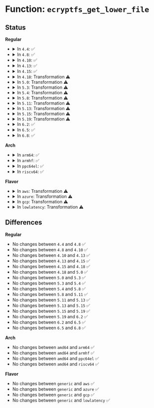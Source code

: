 # Function: <code>ecryptfs_get_lower_file</code>

## Status
<b>Regular</b>
<ul>
<li>
<details>
<summary>In <code>4.4</code>: ✅</summary>

```c
int ecryptfs_get_lower_file(struct dentry *dentry, struct inode *inode);
```

**Collision:** Unique Global

**Inline:** No

**Transformation:** False

**Instances:**

```
In fs/ecryptfs/main.c (ffffffff813039a0)
Location: fs/ecryptfs/main.c:137
Inline: False
Direct callers:
  - fs/ecryptfs/file.c:ecryptfs_open
  - fs/ecryptfs/inode.c:ecryptfs_lookup
  - fs/ecryptfs/inode.c:ecryptfs_setattr
```
**Symbols:**

```
ffffffff813039a0-ffffffff81303a7d: ecryptfs_get_lower_file (STB_GLOBAL)
```
</details>
</li>
<li>
<details>
<summary>In <code>4.8</code>: ✅</summary>

```c
int ecryptfs_get_lower_file(struct dentry *dentry, struct inode *inode);
```

**Collision:** Unique Global

**Inline:** No

**Transformation:** False

**Instances:**

```
In fs/ecryptfs/main.c (ffffffff81337960)
Location: fs/ecryptfs/main.c:136
Inline: False
Direct callers:
  - fs/ecryptfs/file.c:ecryptfs_open
  - fs/ecryptfs/inode.c:ecryptfs_setattr
  - fs/ecryptfs/inode.c:ecryptfs_lookup
```
**Symbols:**

```
ffffffff81337960-ffffffff81337a3b: ecryptfs_get_lower_file (STB_GLOBAL)
```
</details>
</li>
<li>
<details>
<summary>In <code>4.10</code>: ✅</summary>

```c
int ecryptfs_get_lower_file(struct dentry *dentry, struct inode *inode);
```

**Collision:** Unique Global

**Inline:** No

**Transformation:** False

**Instances:**

```
In fs/ecryptfs/main.c (ffffffff8134d730)
Location: fs/ecryptfs/main.c:136
Inline: False
Direct callers:
  - fs/ecryptfs/file.c:ecryptfs_open
  - fs/ecryptfs/inode.c:ecryptfs_setattr
  - fs/ecryptfs/inode.c:ecryptfs_lookup
```
**Symbols:**

```
ffffffff8134d730-ffffffff8134d80b: ecryptfs_get_lower_file (STB_GLOBAL)
```
</details>
</li>
<li>
<details>
<summary>In <code>4.13</code>: ✅</summary>

```c
int ecryptfs_get_lower_file(struct dentry *dentry, struct inode *inode);
```

**Collision:** Unique Global

**Inline:** No

**Transformation:** False

**Instances:**

```
In fs/ecryptfs/main.c (ffffffff813622d0)
Location: fs/ecryptfs/main.c:136
Inline: False
Direct callers:
  - fs/ecryptfs/file.c:ecryptfs_open
  - fs/ecryptfs/inode.c:ecryptfs_setattr
  - fs/ecryptfs/inode.c:ecryptfs_lookup
```
**Symbols:**

```
ffffffff813622d0-ffffffff8136238b: ecryptfs_get_lower_file (STB_GLOBAL)
```
</details>
</li>
<li>
<details>
<summary>In <code>4.15</code>: ✅</summary>

```c
int ecryptfs_get_lower_file(struct dentry *dentry, struct inode *inode);
```

**Collision:** Unique Global

**Inline:** No

**Transformation:** False

**Instances:**

```
In fs/ecryptfs/main.c (ffffffff81386f50)
Location: fs/ecryptfs/main.c:136
Inline: False
Direct callers:
  - fs/ecryptfs/file.c:ecryptfs_open
  - fs/ecryptfs/inode.c:ecryptfs_setattr
  - fs/ecryptfs/inode.c:ecryptfs_lookup
```
**Symbols:**

```
ffffffff81386f50-ffffffff8138700b: ecryptfs_get_lower_file (STB_GLOBAL)
```
</details>
</li>
<li>
<details>
<summary>In <code>4.18</code>: Transformation ⚠️</summary>

```c
int ecryptfs_get_lower_file(struct dentry *dentry, struct inode *inode);
```

**Collision:** Unique Global

**Inline:** No

**Transformation:** True

**Instances:**

```
In fs/ecryptfs/main.c (0)
Location: fs/ecryptfs/main.c:136
Inline: False
Direct callers:
  - fs/ecryptfs/file.c:ecryptfs_open
  - fs/ecryptfs/inode.c:ecryptfs_setattr
  - fs/ecryptfs/inode.c:ecryptfs_lookup
```
**Symbols:**

```
ffffffff813b5eb4-ffffffff813b5ee4: ecryptfs_get_lower_file.cold.10 (STB_LOCAL)
ffffffff813b5c40-ffffffff813b5cd3: ecryptfs_get_lower_file (STB_GLOBAL)
```
</details>
</li>
<li>
<details>
<summary>In <code>5.0</code>: Transformation ⚠️</summary>

```c
int ecryptfs_get_lower_file(struct dentry *dentry, struct inode *inode);
```

**Collision:** Unique Global

**Inline:** No

**Transformation:** True

**Instances:**

```
In fs/ecryptfs/main.c (0)
Location: fs/ecryptfs/main.c:136
Inline: False
Direct callers:
  - fs/ecryptfs/file.c:ecryptfs_open
  - fs/ecryptfs/inode.c:ecryptfs_setattr
  - fs/ecryptfs/inode.c:ecryptfs_lookup
```
**Symbols:**

```
ffffffff813cf419-ffffffff813cf449: ecryptfs_get_lower_file.cold.10 (STB_LOCAL)
ffffffff813cf1c0-ffffffff813cf253: ecryptfs_get_lower_file (STB_GLOBAL)
```
</details>
</li>
<li>
<details>
<summary>In <code>5.3</code>: Transformation ⚠️</summary>

```c
int ecryptfs_get_lower_file(struct dentry *dentry, struct inode *inode);
```

**Collision:** Unique Global

**Inline:** No

**Transformation:** True

**Instances:**

```
In fs/ecryptfs/main.c (0)
Location: fs/ecryptfs/main.c:122
Inline: False
Direct callers:
  - fs/ecryptfs/file.c:ecryptfs_open
  - fs/ecryptfs/inode.c:ecryptfs_setattr
  - fs/ecryptfs/inode.c:ecryptfs_lookup
```
**Symbols:**

```
ffffffff813f9fe4-ffffffff813fa015: ecryptfs_get_lower_file.cold (STB_LOCAL)
ffffffff813f9d80-ffffffff813f9e15: ecryptfs_get_lower_file (STB_GLOBAL)
```
</details>
</li>
<li>
<details>
<summary>In <code>5.4</code>: Transformation ⚠️</summary>

```c
int ecryptfs_get_lower_file(struct dentry *dentry, struct inode *inode);
```

**Collision:** Unique Global

**Inline:** No

**Transformation:** True

**Instances:**

```
In fs/ecryptfs/main.c (0)
Location: fs/ecryptfs/main.c:122
Inline: False
Direct callers:
  - fs/ecryptfs/file.c:ecryptfs_open
  - fs/ecryptfs/inode.c:ecryptfs_setattr
  - fs/ecryptfs/inode.c:ecryptfs_lookup
```
**Symbols:**

```
ffffffff81413eb4-ffffffff81413ee5: ecryptfs_get_lower_file.cold (STB_LOCAL)
ffffffff81413c50-ffffffff81413ce5: ecryptfs_get_lower_file (STB_GLOBAL)
```
</details>
</li>
<li>
<details>
<summary>In <code>5.8</code>: Transformation ⚠️</summary>

```c
int ecryptfs_get_lower_file(struct dentry *dentry, struct inode *inode);
```

**Collision:** Unique Global

**Inline:** No

**Transformation:** True

**Instances:**

```
In fs/ecryptfs/main.c (0)
Location: fs/ecryptfs/main.c:122
Inline: False
Direct callers:
  - fs/ecryptfs/file.c:ecryptfs_open
  - fs/ecryptfs/inode.c:ecryptfs_setattr
  - fs/ecryptfs/inode.c:truncate_upper
  - fs/ecryptfs/inode.c:ecryptfs_lookup_interpose
  - fs/ecryptfs/inode.c:ecryptfs_initialize_file
```
**Symbols:**

```
ffffffff814620e2-ffffffff81462113: ecryptfs_get_lower_file.cold (STB_LOCAL)
ffffffff81461df0-ffffffff81461e85: ecryptfs_get_lower_file (STB_GLOBAL)
```
</details>
</li>
<li>
<details>
<summary>In <code>5.11</code>: Transformation ⚠️</summary>

```c
int ecryptfs_get_lower_file(struct dentry *dentry, struct inode *inode);
```

**Collision:** Unique Global

**Inline:** No

**Transformation:** True

**Instances:**

```
In fs/ecryptfs/main.c (0)
Location: fs/ecryptfs/main.c:122
Inline: False
Direct callers:
  - fs/ecryptfs/file.c:ecryptfs_open
  - fs/ecryptfs/inode.c:ecryptfs_setattr
  - fs/ecryptfs/inode.c:truncate_upper
  - fs/ecryptfs/inode.c:ecryptfs_lookup_interpose
  - fs/ecryptfs/inode.c:ecryptfs_initialize_file
```
**Symbols:**

```
ffffffff81bee358-ffffffff81bee389: ecryptfs_get_lower_file.cold (STB_LOCAL)
ffffffff8147d960-ffffffff8147d9f5: ecryptfs_get_lower_file (STB_GLOBAL)
```
</details>
</li>
<li>
<details>
<summary>In <code>5.13</code>: Transformation ⚠️</summary>

```c
int ecryptfs_get_lower_file(struct dentry *dentry, struct inode *inode);
```

**Collision:** Unique Global

**Inline:** No

**Transformation:** True

**Instances:**

```
In fs/ecryptfs/main.c (0)
Location: fs/ecryptfs/main.c:122
Inline: False
Direct callers:
  - fs/ecryptfs/file.c:ecryptfs_open
  - fs/ecryptfs/inode.c:ecryptfs_setattr
  - fs/ecryptfs/inode.c:truncate_upper
  - fs/ecryptfs/inode.c:ecryptfs_lookup
  - fs/ecryptfs/inode.c:ecryptfs_initialize_file
```
**Symbols:**

```
ffffffff81be03e3-ffffffff81be0414: ecryptfs_get_lower_file.cold (STB_LOCAL)
ffffffff81483520-ffffffff814835b5: ecryptfs_get_lower_file (STB_GLOBAL)
```
</details>
</li>
<li>
<details>
<summary>In <code>5.15</code>: Transformation ⚠️</summary>

```c
int ecryptfs_get_lower_file(struct dentry *dentry, struct inode *inode);
```

**Collision:** Unique Global

**Inline:** No

**Transformation:** True

**Instances:**

```
In fs/ecryptfs/main.c (0)
Location: fs/ecryptfs/main.c:122
Inline: False
Direct callers:
  - fs/ecryptfs/file.c:ecryptfs_open
  - fs/ecryptfs/inode.c:ecryptfs_setattr
  - fs/ecryptfs/inode.c:truncate_upper
  - fs/ecryptfs/inode.c:ecryptfs_lookup
  - fs/ecryptfs/inode.c:ecryptfs_initialize_file
```
**Symbols:**

```
ffffffff81cd0b38-ffffffff81cd0b69: ecryptfs_get_lower_file.cold (STB_LOCAL)
ffffffff814daca0-ffffffff814dad35: ecryptfs_get_lower_file (STB_GLOBAL)
```
</details>
</li>
<li>
<details>
<summary>In <code>5.19</code>: Transformation ⚠️</summary>

```c
int ecryptfs_get_lower_file(struct dentry *dentry, struct inode *inode);
```

**Collision:** Unique Global

**Inline:** No

**Transformation:** True

**Instances:**

```
In fs/ecryptfs/main.c (0)
Location: fs/ecryptfs/main.c:122
Inline: False
Direct callers:
  - fs/ecryptfs/file.c:ecryptfs_open
  - fs/ecryptfs/inode.c:ecryptfs_setattr
  - fs/ecryptfs/inode.c:truncate_upper
  - fs/ecryptfs/inode.c:ecryptfs_lookup
  - fs/ecryptfs/inode.c:ecryptfs_initialize_file
```
**Symbols:**

```
ffffffff81e83d7c-ffffffff81e83da7: ecryptfs_get_lower_file.cold (STB_LOCAL)
ffffffff81568620-ffffffff815686bf: ecryptfs_get_lower_file (STB_GLOBAL)
```
</details>
</li>
<li>
<details>
<summary>In <code>6.2</code>: ✅</summary>

```c
int ecryptfs_get_lower_file(struct dentry *dentry, struct inode *inode);
```

**Collision:** Unique Global

**Inline:** No

**Transformation:** False

**Instances:**

```
In fs/ecryptfs/main.c (ffffffff8160bf00)
Location: fs/ecryptfs/main.c:122
Inline: False
Direct callers:
  - fs/ecryptfs/file.c:ecryptfs_open
  - fs/ecryptfs/inode.c:ecryptfs_setattr
  - fs/ecryptfs/inode.c:truncate_upper
  - fs/ecryptfs/inode.c:ecryptfs_lookup
  - fs/ecryptfs/inode.c:ecryptfs_initialize_file
```
**Symbols:**

```
ffffffff8160bf00-ffffffff8160bfcd: ecryptfs_get_lower_file (STB_GLOBAL)
```
</details>
</li>
<li>
<details>
<summary>In <code>6.5</code>: ✅</summary>

```c
int ecryptfs_get_lower_file(struct dentry *dentry, struct inode *inode);
```

**Collision:** Unique Global

**Inline:** No

**Transformation:** False

**Instances:**

```
In fs/ecryptfs/main.c (ffffffff81643de0)
Location: fs/ecryptfs/main.c:122
Inline: False
Direct callers:
  - fs/ecryptfs/file.c:ecryptfs_open
  - fs/ecryptfs/inode.c:ecryptfs_setattr
  - fs/ecryptfs/inode.c:truncate_upper
  - fs/ecryptfs/inode.c:ecryptfs_lookup
  - fs/ecryptfs/inode.c:ecryptfs_initialize_file
```
**Symbols:**

```
ffffffff81643de0-ffffffff81643eb1: ecryptfs_get_lower_file (STB_GLOBAL)
```
</details>
</li>
<li>
<details>
<summary>In <code>6.8</code>: ✅</summary>

```c
int ecryptfs_get_lower_file(struct dentry *dentry, struct inode *inode);
```

**Collision:** Unique Global

**Inline:** No

**Transformation:** False

**Instances:**

```
In fs/ecryptfs/main.c (ffffffff8167d370)
Location: fs/ecryptfs/main.c:122
Inline: False
Direct callers:
  - fs/ecryptfs/file.c:ecryptfs_open
  - fs/ecryptfs/inode.c:ecryptfs_setattr
  - fs/ecryptfs/inode.c:truncate_upper
  - fs/ecryptfs/inode.c:ecryptfs_lookup
  - fs/ecryptfs/inode.c:ecryptfs_initialize_file
```
**Symbols:**

```
ffffffff8167d370-ffffffff8167d447: ecryptfs_get_lower_file (STB_GLOBAL)
```
</details>
</li>
</ul>
<b>Arch</b>
<ul>
<li>
<details>
<summary>In <code>arm64</code>: ✅</summary>

```c
int ecryptfs_get_lower_file(struct dentry *dentry, struct inode *inode);
```

**Collision:** Unique Global

**Inline:** No

**Transformation:** False

**Instances:**

```
In fs/ecryptfs/main.c (ffff8000104f5130)
Location: fs/ecryptfs/main.c:122
Inline: False
Direct callers:
  - fs/ecryptfs/file.c:ecryptfs_open
  - fs/ecryptfs/inode.c:ecryptfs_setattr
  - fs/ecryptfs/inode.c:ecryptfs_lookup
```
**Symbols:**

```
ffff8000104f5130-ffff8000104f5218: ecryptfs_get_lower_file (STB_GLOBAL)
```
</details>
</li>
<li>
<details>
<summary>In <code>armhf</code>: ✅</summary>

```c
int ecryptfs_get_lower_file(struct dentry *dentry, struct inode *inode);
```

**Collision:** Unique Global

**Inline:** No

**Transformation:** False

**Instances:**

```
In fs/ecryptfs/main.c (c06b2a08)
Location: fs/ecryptfs/main.c:122
Inline: False
Direct callers:
  - fs/ecryptfs/file.c:ecryptfs_open
  - fs/ecryptfs/inode.c:ecryptfs_setattr
  - fs/ecryptfs/inode.c:truncate_upper
  - fs/ecryptfs/inode.c:ecryptfs_lookup
```
**Symbols:**

```
c06b2a08-c06b2b0c: ecryptfs_get_lower_file (STB_GLOBAL)
```
</details>
</li>
<li>
<details>
<summary>In <code>ppc64el</code>: ✅</summary>

```c
int ecryptfs_get_lower_file(struct dentry *dentry, struct inode *inode);
```

**Collision:** Unique Global

**Inline:** No

**Transformation:** False

**Instances:**

```
In fs/ecryptfs/main.c (c000000000635a60)
Location: fs/ecryptfs/main.c:122
Inline: False
Direct callers:
  - fs/ecryptfs/file.c:ecryptfs_open
  - fs/ecryptfs/inode.c:ecryptfs_setattr
  - fs/ecryptfs/inode.c:ecryptfs_lookup
```
**Symbols:**

```
c000000000635a60-c000000000635ba8: ecryptfs_get_lower_file (STB_GLOBAL)
```
</details>
</li>
<li>
<details>
<summary>In <code>riscv64</code>: ✅</summary>

```c
int ecryptfs_get_lower_file(struct dentry *dentry, struct inode *inode);
```

**Collision:** Unique Global

**Inline:** No

**Transformation:** False

**Instances:**

```
In fs/ecryptfs/main.c (ffffffe0003641a6)
Location: fs/ecryptfs/main.c:122
Inline: False
Direct callers:
  - fs/ecryptfs/file.c:ecryptfs_open
  - fs/ecryptfs/inode.c:ecryptfs_setattr
  - fs/ecryptfs/inode.c:ecryptfs_lookup
```
**Symbols:**

```
ffffffe0003641a6-ffffffe000364250: ecryptfs_get_lower_file (STB_GLOBAL)
```
</details>
</li>
</ul>
<b>Flavor</b>
<ul>
<li>
<details>
<summary>In <code>aws</code>: Transformation ⚠️</summary>

```c
int ecryptfs_get_lower_file(struct dentry *dentry, struct inode *inode);
```

**Collision:** Unique Global

**Inline:** No

**Transformation:** True

**Instances:**

```
In fs/ecryptfs/main.c (0)
Location: fs/ecryptfs/main.c:122
Inline: False
Direct callers:
  - fs/ecryptfs/file.c:ecryptfs_open
  - fs/ecryptfs/inode.c:ecryptfs_setattr
  - fs/ecryptfs/inode.c:ecryptfs_lookup
```
**Symbols:**

```
ffffffff8140c494-ffffffff8140c4c5: ecryptfs_get_lower_file.cold (STB_LOCAL)
ffffffff8140c230-ffffffff8140c2c5: ecryptfs_get_lower_file (STB_GLOBAL)
```
</details>
</li>
<li>
<details>
<summary>In <code>azure</code>: Transformation ⚠️</summary>

```c
int ecryptfs_get_lower_file(struct dentry *dentry, struct inode *inode);
```

**Collision:** Unique Global

**Inline:** No

**Transformation:** True

**Instances:**

```
In fs/ecryptfs/main.c (0)
Location: fs/ecryptfs/main.c:122
Inline: False
Direct callers:
  - fs/ecryptfs/file.c:ecryptfs_open
  - fs/ecryptfs/inode.c:ecryptfs_setattr
  - fs/ecryptfs/inode.c:ecryptfs_lookup
```
**Symbols:**

```
ffffffff813fcf14-ffffffff813fcf45: ecryptfs_get_lower_file.cold (STB_LOCAL)
ffffffff813fccb0-ffffffff813fcd45: ecryptfs_get_lower_file (STB_GLOBAL)
```
</details>
</li>
<li>
<details>
<summary>In <code>gcp</code>: Transformation ⚠️</summary>

```c
int ecryptfs_get_lower_file(struct dentry *dentry, struct inode *inode);
```

**Collision:** Unique Global

**Inline:** No

**Transformation:** True

**Instances:**

```
In fs/ecryptfs/main.c (0)
Location: fs/ecryptfs/main.c:122
Inline: False
Direct callers:
  - fs/ecryptfs/file.c:ecryptfs_open
  - fs/ecryptfs/inode.c:ecryptfs_setattr
  - fs/ecryptfs/inode.c:ecryptfs_lookup
```
**Symbols:**

```
ffffffff81409814-ffffffff81409845: ecryptfs_get_lower_file.cold (STB_LOCAL)
ffffffff814095b0-ffffffff81409645: ecryptfs_get_lower_file (STB_GLOBAL)
```
</details>
</li>
<li>
<details>
<summary>In <code>lowlatency</code>: Transformation ⚠️</summary>

```c
int ecryptfs_get_lower_file(struct dentry *dentry, struct inode *inode);
```

**Collision:** Unique Global

**Inline:** No

**Transformation:** True

**Instances:**

```
In fs/ecryptfs/main.c (0)
Location: fs/ecryptfs/main.c:122
Inline: False
Direct callers:
  - fs/ecryptfs/file.c:ecryptfs_open
  - fs/ecryptfs/inode.c:ecryptfs_setattr
  - fs/ecryptfs/inode.c:ecryptfs_lookup
```
**Symbols:**

```
ffffffff8141f4d4-ffffffff8141f505: ecryptfs_get_lower_file.cold (STB_LOCAL)
ffffffff8141f270-ffffffff8141f305: ecryptfs_get_lower_file (STB_GLOBAL)
```
</details>
</li>
</ul>

## Differences
<b>Regular</b>
<ul>
<li>
No changes between <code>4.4</code> and <code>4.8</code> ✅
</li>
<li>
No changes between <code>4.8</code> and <code>4.10</code> ✅
</li>
<li>
No changes between <code>4.10</code> and <code>4.13</code> ✅
</li>
<li>
No changes between <code>4.13</code> and <code>4.15</code> ✅
</li>
<li>
No changes between <code>4.15</code> and <code>4.18</code> ✅
</li>
<li>
No changes between <code>4.18</code> and <code>5.0</code> ✅
</li>
<li>
No changes between <code>5.0</code> and <code>5.3</code> ✅
</li>
<li>
No changes between <code>5.3</code> and <code>5.4</code> ✅
</li>
<li>
No changes between <code>5.4</code> and <code>5.8</code> ✅
</li>
<li>
No changes between <code>5.8</code> and <code>5.11</code> ✅
</li>
<li>
No changes between <code>5.11</code> and <code>5.13</code> ✅
</li>
<li>
No changes between <code>5.13</code> and <code>5.15</code> ✅
</li>
<li>
No changes between <code>5.15</code> and <code>5.19</code> ✅
</li>
<li>
No changes between <code>5.19</code> and <code>6.2</code> ✅
</li>
<li>
No changes between <code>6.2</code> and <code>6.5</code> ✅
</li>
<li>
No changes between <code>6.5</code> and <code>6.8</code> ✅
</li>
</ul>
<b>Arch</b>
<ul>
<li>
No changes between <code>amd64</code> and <code>arm64</code> ✅
</li>
<li>
No changes between <code>amd64</code> and <code>armhf</code> ✅
</li>
<li>
No changes between <code>amd64</code> and <code>ppc64el</code> ✅
</li>
<li>
No changes between <code>amd64</code> and <code>riscv64</code> ✅
</li>
</ul>
<b>Flavor</b>
<ul>
<li>
No changes between <code>generic</code> and <code>aws</code> ✅
</li>
<li>
No changes between <code>generic</code> and <code>azure</code> ✅
</li>
<li>
No changes between <code>generic</code> and <code>gcp</code> ✅
</li>
<li>
No changes between <code>generic</code> and <code>lowlatency</code> ✅
</li>
</ul>
